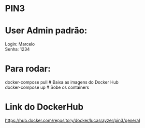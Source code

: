 # PIN3

# User Admin padrão:</br>
Login: Marcelo </br>
Senha: 1234</br>

# Para rodar:</br>
docker-compose pull   # Baixa as imagens do Docker Hub</br>
docker-compose up     # Sobe os containers</br>
# Link do DockerHub</br>
https://hub.docker.com/repository/docker/lucasrayzer/pin3/general
